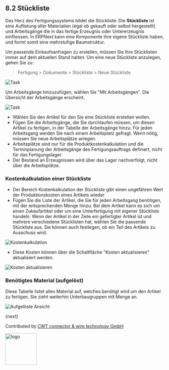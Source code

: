 ## 8.2 Stückliste

Das Herz des Fertigungssystems bildet die Stückliste. Die **Stückliste** ist eine Auflistung aller Materialien (egal ob gekauft oder selbst hergestellt) und Arbeitsgänge die in das fertige Erzeugnis oder Untererzeugnis einfliessen. In ERPNext kann eine Komponente ihre eigene Stückliste haben, und formt somit eine mehrstufige Baumstruktur.

Um passende Einkaufsanfragen zu erstellen, müssen Sie Ihre Stücklisten immer auf dem aktuellen Stand halten. Um eine neue Stückliste anzulegen, gehen Sie zu:

>Fertigung > Dokumente > Stückliste > Neue Stückliste

<img class="screenshot" alt="Task" src="{{docs_base_url}}/assets/img/manufacturing/bom.png">

Um Arbeitsgänge hinzuzufügen, wählen Sie "Mit Arbeitsgängen". Die Übersicht der Arbeitsgänge erscheint.

<img class="screenshot" alt="Task" src="{{docs_base_url}}/assets/img/manufacturing/bom-operations.png">

* Wählen Sie den Artikel für den Sie eine Stückliste erstellen wollen.
* Fügen Sie die Arbeitsgänge, die Sie durchlaufen müssen, um diesen Artikel zu fertigen, in der Tabelle der Arbeitsgänge hinzu. Für jeden Arbeitsgang werden Sie nach einem Arbeitsplatz gefragt. Wenn nötig, müssen Sie neue Arbeitsplätze anlegen.
* Arbeitsplätze sind nur für die Produktkostenkalkulation und die Terminplanung der Arbeitsgänge des Fertigungsauftrags definiert, nicht für das Fertigungslager.
* Der Bestand an Erzeugnissen wird über das Lager nachverfolgt, nicht über die Arbeitsplätze.

### Kostenkalkulation einer Stückliste

* Der Bereich Kostenkalkulation der Stückliste gibt einen ungefähren Wert der Produktionskosten eines Artikels wieder
* Fügen Sie die Liste der Artikel, die Sie für jeden Arbeitsgang benötigen, mit der entsprechenden Menge hinzu. Bei dem Artikel kann es sich um einen Zukaufartikel oder um eine Unterfertigung mit eigener Stückliste handeln. Wenn der Artikel in der Zeile ein gefertigter Artikel ist und mehrere verschiedene Stücklisten hat, wählen Sie die passende Stückliste aus. Sie können auch festlegen, ob ein Teil des Artikels zu Ausschuss wird.

<img class="screenshot" alt="Kostenkalkulation" src="{{docs_base_url}}/assets/img/manufacturing/bom-costing.png">

* Diese Kosten können über die Schaltfläche "Kosten aktualisieren" aktualisiert werden.

<img class="screenshot" alt="Kosten aktualisieren" src="{{docs_base_url}}/assets/img/manufacturing/bom-update-cost.png">

### Benötigtes Material (aufgelöst)

Diese Tabelle listet alles Material auf, welches benötigt wird um den Artikel zu fertigen. Sie zieht weiterhin Unterbaugruppen mit Menge an.

<img class="screenshot" alt="Aufgelöste Ansicht" src="{{docs_base_url}}/assets/img/manufacturing/bom-exploded.png">

{next}

Contributed by <A HREF="http://www.cwt-kabel.de">CWT connector & wire technology GmbH</A>

<A HREF="http://www.cwt-kabel.de"><IMG alt="logo" src="http://www.cwt-assembly.com/sites/all/images/logo.png" height=100></A>
